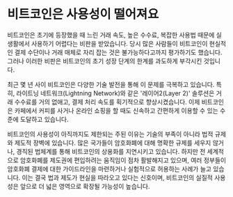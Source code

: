 # 비트코인은 사용성이 떨어져요
비트코인은 초기에 등장했을 때 느린 거래 속도, 높은 수수료, 복잡한 사용법 때문에 실생활에서 사용하기 어렵다는 비판을 받았습니다. 당시 많은 사람들이 비트코인이 현실적인 결제 수단이나 거래 매체로 자리 잡는 것은 불가능하다고까지 평가하기도 했습니다. 그러나 이러한 비판은 비트코인의 초기 성장 단계의 한계를 과도하게 부각시킨 것입니다.

최근 몇 년 사이 비트코인은 다양한 기술 발전을 통해 이 문제를 극복하고 있습니다. 특히, 라이트닝 네트워크(Lightning Network)와 같은 '레이어2(Layer 2)' 솔루션은 거래 수수료를 거의 없애고, 결제 처리 속도를 획기적으로 향상시켰습니다. 이제 비트코인은 카페에서 커피를 사거나 온라인 쇼핑을 할 때도 신속하고 간편하게 이용할 수 있는 수준에 도달하고 있습니다.

비트코인의 사용성이 아직까지도 제한되는 주된 이유는 기술의 부족이 아니라 법적 규제와 제도적 장벽에 있습니다. 많은 국가들이 암호화폐에 대해 명확한 규제를 세우지 않거나, 경직된 법체계를 통해 비트코인의 상용화를 지연시키고 있습니다. 하지만 전 세계적으로 암호화폐를 제도권에 편입하려는 움직임이 점차 활발해지고 있으며, 여러 정부들이 암호화폐 결제에 대한 가이드라인을 마련하거나 실험적으로 허용하는 사례가 늘고 있습니다. 이는 결국 법과 제도가 현실을 따라오고 있다는 신호이며, 비트코인의 실질적 사용성은 앞으로 더 넓은 영역으로 확장될 가능성이 높습니다.